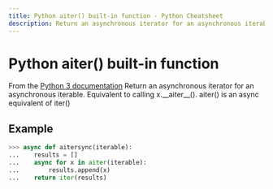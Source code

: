 ```yaml
---
title: Python aiter() built-in function - Python Cheatsheet
description: Return an asynchronous iterator for an asynchronous iterable. Equivalent to calling x.__aiter__().
---
```


<base-title :title="frontmatter.title" :description="frontmatter.description">

# Python aiter() built-in function

</base-title>

<base-disclaimer>
  <base-disclaimer-title>
    From the <a target="_blank" href="https://docs.python.org/3/library/functions.html#aiter">Python 3 documentation</a>
  </base-disclaimer-title>
  <base-disclaimer-content>
    Return an asynchronous iterator for an asynchronous iterable. Equivalent to calling x.__aiter__(). aiter() is an async equivalent of iter()
  </base-disclaimer-content>
</base-disclaimer>

## Example

```python
>>> async def aitersync(iterable):
...    results = []
...    async for x in aiter(iterable):
...        results.append(x)
...    return iter(results)
```

